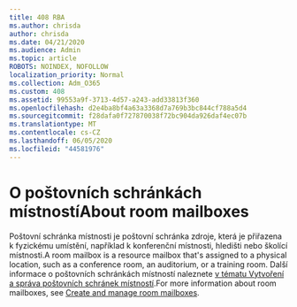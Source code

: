 ```yaml
---
title: 408 RBA
ms.author: chrisda
author: chrisda
ms.date: 04/21/2020
ms.audience: Admin
ms.topic: article
ROBOTS: NOINDEX, NOFOLLOW
localization_priority: Normal
ms.collection: Adm_O365
ms.custom: 408
ms.assetid: 99553a9f-3713-4d57-a243-add33813f360
ms.openlocfilehash: d2e4ba8bf4a63a3368d7a769b3bc844cf788a5d4
ms.sourcegitcommit: f28dafa0f727870038f72bc904da926daf4ec07b
ms.translationtype: MT
ms.contentlocale: cs-CZ
ms.lasthandoff: 06/05/2020
ms.locfileid: "44581976"
---
```

# <a name="about-room-mailboxes"></a><span data-ttu-id="be952-102">O poštovních schránkách místností</span><span class="sxs-lookup"><span data-stu-id="be952-102">About room mailboxes</span></span>

<span data-ttu-id="be952-103">Poštovní schránka místnosti je poštovní schránka zdroje, která je přiřazena k fyzickému umístění, například k konferenční místnosti, hledišti nebo školící místnosti.</span><span class="sxs-lookup"><span data-stu-id="be952-103">A room mailbox is a resource mailbox that's assigned to a physical location, such as a conference room, an auditorium, or a training room.</span></span> <span data-ttu-id="be952-104">Další informace o poštovních schránkách místností naleznete [v tématu Vytvoření a správa poštovních schránek místností](https://go.microsoft.com/fwlink/p/?linkid=717533).</span><span class="sxs-lookup"><span data-stu-id="be952-104">For more information about room mailboxes, see [Create and manage room mailboxes](https://go.microsoft.com/fwlink/p/?linkid=717533).</span></span>

